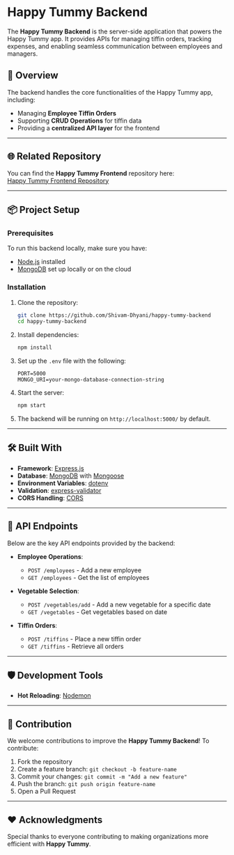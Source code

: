 

# Happy Tummy Backend

The **Happy Tummy Backend** is the server-side application that powers the Happy Tummy app. It provides APIs for managing tiffin orders, tracking expenses, and enabling seamless communication between employees and managers.

## 🚀 Overview  

The backend handles the core functionalities of the Happy Tummy app, including:  

- Managing **Employee Tiffin Orders**  
- Supporting **CRUD Operations** for tiffin data  
- Providing a **centralized API layer** for the frontend  

---

## 🌐 Related Repository  

You can find the **Happy Tummy Frontend** repository here:  
[Happy Tummy Frontend Repository](https://github.com/Shivam-Dhyani/happy-tummy-frontend)  

---

## 📦 Project Setup  

### Prerequisites  

To run this backend locally, make sure you have:  

- [Node.js](https://nodejs.org/) installed  
- [MongoDB](https://www.mongodb.com/) set up locally or on the cloud  

### Installation  

1. Clone the repository:  

   ```bash  
   git clone https://github.com/Shivam-Dhyani/happy-tummy-backend  
   cd happy-tummy-backend  
   ```  

2. Install dependencies:  

   ```bash  
   npm install  
   ```  

3. Set up the `.env` file with the following:  

   ```env  
   PORT=5000  
   MONGO_URI=your-mongo-database-connection-string  
   ```  

4. Start the server:  

   ```bash  
   npm start  
   ```  

5. The backend will be running on `http://localhost:5000/` by default.  

---

## 🛠️ Built With  

- **Framework**: [Express.js](https://expressjs.com/)  
- **Database**: [MongoDB](https://www.mongodb.com/) with [Mongoose](https://mongoosejs.com/)  
- **Environment Variables**: [dotenv](https://www.npmjs.com/package/dotenv)  
- **Validation**: [express-validator](https://express-validator.github.io/docs/)  
- **CORS Handling**: [CORS](https://www.npmjs.com/package/cors)  

---

## 🌟 API Endpoints  

Below are the key API endpoints provided by the backend:  

- **Employee Operations**:  
  - `POST /employees` - Add a new employee  
  - `GET /employees` - Get the list of employees 
  
- **Vegetable Selection**:  
  - `POST /vegetables/add` - Add a new vegetable for a specific date
  - `GET /vegetables` - Get vegetables based on date

- **Tiffin Orders**:  
  - `POST /tiffins` - Place a new tiffin order  
  - `GET /tiffins` - Retrieve all orders  

---

## 🛡️ Development Tools  

- **Hot Reloading**: [Nodemon](https://nodemon.io/)  

---

## 🤝 Contribution  

We welcome contributions to improve the **Happy Tummy Backend**! To contribute:  

1. Fork the repository  
2. Create a feature branch: `git checkout -b feature-name`  
3. Commit your changes: `git commit -m "Add a new feature"`  
4. Push the branch: `git push origin feature-name`  
5. Open a Pull Request  

---

## ❤️ Acknowledgments  

Special thanks to everyone contributing to making organizations more efficient with **Happy Tummy**.  
